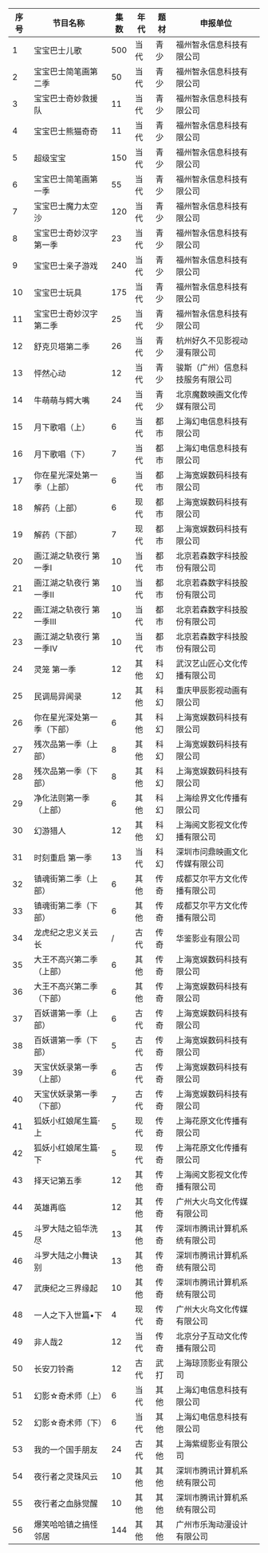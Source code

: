  序号 | 节目名称 | 集数 | 年代 | 题材 | 申报单位 
---|---|---|---|---|---
 1 | 宝宝巴士儿歌 | 500 | 当代 | 青少 | 福州智永信息科技有限公司 
 2 | 宝宝巴士简笔画第二季 | 50 | 当代 | 青少 | 福州智永信息科技有限公司 
 3 | 宝宝巴士奇妙救援队 | 11 | 当代 | 青少 | 福州智永信息科技有限公司 
 4 | 宝宝巴士熊猫奇奇 | 11 | 当代 | 青少 | 福州智永信息科技有限公司 
 5 | 超级宝宝 | 150 | 当代 | 青少 | 福州智永信息科技有限公司 
 6 | 宝宝巴士简笔画第一季 | 55 | 当代 | 青少 | 福州智永信息科技有限公司 
 7 | 宝宝巴士魔力太空沙 | 120 | 当代 | 青少 | 福州智永信息科技有限公司 
 8 | 宝宝巴士奇妙汉字第一季 | 23 | 当代 | 青少 | 福州智永信息科技有限公司 
 9 | 宝宝巴士亲子游戏 | 240 | 当代 | 青少 | 福州智永信息科技有限公司 
 10 | 宝宝巴士玩具 | 175 | 当代 | 青少 | 福州智永信息科技有限公司 
 11 | 宝宝巴士奇妙汉字第二季 | 25 | 当代 | 青少 | 福州智永信息科技有限公司 
 12 | 舒克贝塔第二季 | 26 | 当代 | 青少 | 杭州好久不见影视动漫有限公司 
 13 | 怦然心动 | 12 | 当代 | 青少 | 骏斯（广州）信息科技服务有限公司 
 14 | 牛萌萌与鳄大嘴 | 24 | 当代 | 青少 | 北京魔数映画文化传媒有限公司 
 15 | 月下歌唱（上） | 6 | 当代 | 都市 | 上海幻电信息科技有限公司 
 16 | 月下歌唱（下） | 7 | 当代 | 都市 | 上海幻电信息科技有限公司 
 17 | 你在星光深处第一季（上部） | 6 | 当代 | 都市 | 上海宽娱数码科技有限公司 
 18 | 解药（上部） | 6 | 现代 | 都市 | 上海宽娱数码科技有限公司 
 19 | 解药（下部） | 7 | 现代 | 都市 | 上海宽娱数码科技有限公司 
 20 | 画江湖之轨夜行     第一季Ⅰ | 10 | 当代 | 都市 | 北京若森数字科技股份有限公司 
 21 | 画江湖之轨夜行     第一季Ⅱ | 10 | 当代 | 都市 | 北京若森数字科技股份有限公司 
 22 | 画江湖之轨夜行     第一季Ⅲ | 10 | 当代 | 都市 | 北京若森数字科技股份有限公司 
 23 | 画江湖之轨夜行     第一季Ⅳ | 10 | 当代 | 都市 | 北京若森数字科技股份有限公司 
 24 | 灵笼 第一季 | 12 | 其他 | 科幻 | 武汉艺山匠心文化传播有限公司 
 25 | 民调局异闻录 | 12 | 其他 | 科幻 | 重庆甲辰影视动画有限公司 
 26 | 你在星光深处第一季（下部） | 6 | 其他 | 科幻 | 上海宽娱数码科技有限公司 
 27 | 残次品第一季（上部） | 8 | 其他 | 科幻 | 上海宽娱数码科技有限公司 
 28 | 残次品第一季（下部） | 8 | 其他 | 科幻 | 上海宽娱数码科技有限公司 
 29 | 净化法则第一季 （上部） | 6 | 其他 | 科幻 | 上海绘界文化传播有限公司 
 30 | 幻游猎人 | 12 | 其他 | 科幻 | 上海阅文影视文化传播有限公司 
 31 | 时刻重启  第一季 | 13 | 当代 | 科幻 | 深圳市问鼎映画文化传媒有限公司 
 32 | 镇魂街第二季（上部） | 6 | 其他 | 传奇 | 成都艾尔平方文化传播有限公司 
 33 | 镇魂街第二季（下部） | 6 | 其他 | 传奇 | 成都艾尔平方文化传播有限公司 
 34 | 龙虎纪之忠义关云长 | / | 古代 | 传奇 | 华鉴影业有限公司 
 35 | 大王不高兴第二季（上部） | 6 | 其他 | 传奇 | 上海宽娱数码科技有限公司 
 36 | 大王不高兴第二季（下部） | 6 | 其他 | 传奇 | 上海宽娱数码科技有限公司 
 37 | 百妖谱第一季（上部） | 6 | 古代 | 传奇 | 上海宽娱数码科技有限公司 
 38 | 百妖谱第一季（下部） | 5 | 古代 | 传奇 | 上海宽娱数码科技有限公司 
 39 | 天宝伏妖录第一季（上部） | 6 | 古代 | 传奇 | 上海宽娱数码科技有限公司 
 40 | 天宝伏妖录第一季（下部） | 7 | 古代 | 传奇 | 上海宽娱数码科技有限公司 
 41 | 狐妖小红娘尾生篇·上 | 5 | 现代 | 传奇 | 上海花原文化传播有限公司 
 42 | 狐妖小红娘尾生篇·下 | 5 | 现代 | 传奇 | 上海花原文化传播有限公司 
 43 | 择天记第五季 | 12 | 其他 | 传奇 | 上海阅文影视文化传播有限公司 
 44 | 英雄再临 | 12 | 其他 | 传奇 | 广州大火鸟文化传媒有限公司 
 45 | 斗罗大陆之铅华洗尽 | 13 | 其他 | 传奇 | 深圳市腾讯计算机系统有限公司 
 46 | 斗罗大陆之小舞诀别 | 13 | 其他 | 传奇 | 深圳市腾讯计算机系统有限公司 
 47 | 武庚纪之三界缘起 | 10 | 其他 | 传奇 | 深圳市腾讯计算机系统有限公司 
 48 | 一人之下入世篇•下 | 4 | 现代 | 传奇 | 广州大火鸟文化传媒有限公司 
 49 | 非人哉2 | 12 | 当代 | 传奇 | 北京分子互动文化传播有限公司 
 50 | 长安刀铃斋 | 12 | 古代 | 武打 | 上海琼顶影业有限公司 
 51 | 幻影☆奇术师（上） | 6 | 当代 | 其他 | 上海幻电信息科技有限公司 
 52 | 幻影☆奇术师（下） | 6 | 当代 | 其他 | 上海幻电信息科技有限公司 
 53 | 我的一个国手朋友 | 24 | 古代 | 其他 | 上海紫缇影业有限公司 
 54 | 夜行者之灵珠风云 | 10 | 其他 | 其他 | 深圳市腾讯计算机系统有限公司 
 55 | 夜行者之血脉觉醒 | 10 | 其他 | 其他 | 深圳市腾讯计算机系统有限公司 
 56 | 爆笑哈哈镇之搞怪邻居 | 144 | 其他 | 其他 | 广州市乐淘动漫设计有限公司 
